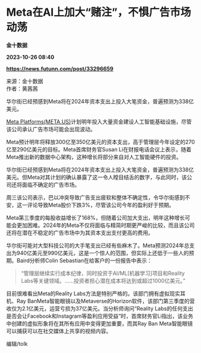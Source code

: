 # Meta在AI上加大“赌注”，不惧广告市场动荡
**金十数据**

**2023-10-26 08:40**

**https://news.futunn.com/post/33296659**

来源：金十数据  
作者：黄茜茜

华尔街已经预感到Meta将在2024年资本支出上投入大笔资金，普遍预测为338亿美元。

[Meta Platforms(META.US)](https://www.futunn.com/quote/stock?m=us&code=META)计划明年投入大量资金建设人工智能基础设施，尽管该公司承认广告市场可能会出现波动。

Meta预计明年将释放300亿至350亿美元的资本支出，高于管理层今年设定的270亿至290亿美元的目标。Meta首席财务官Susan Li在财报电话会议上表示，随着Meta推出新的数据中心架构，这种增长将部分来自对人工智能硬件的投资。

华尔街已经预感到Meta将在2024年资本支出上投入大笔资金，普遍预测为338亿美元。但Meta对其计划的确认暴露了这一令人瞠目结舌的数字，与此同时，该公司还将面临不确定的广告市场。

周三该公司表示，巴以冲突导致广告支出疲软和整体不确定性，令华尔街感到不安，这一评论导致Meta股价下跌3%，尽管该公司今年的盈利好于预期。

Meta第三季度的每股收益增长了168%，但随着公司加大支出，明年这种增长可能会更加困难。2024年的Meta不仅将面临与精简时期更严峻的比较，而且该公司还将在潜在不稳定的广告市场中为其资本支出支付更高的费用。

华尔街可能对大型科技公司的大手笔支出已经有些麻木了。Meta预测2024年总支出为940亿美元至990亿美元，这是一个惊人的范围，但实际上还低于一些人的预期。Baird分析师Colin Sebastian在给客户的一份报告中表示：

> “管理层继续实行成本纪律，同时投资于AI/ML\[机器学习\]项目和Reality Labs等关键领域。……投资者担心潜在成本将达到或超过1000亿美元。”

目前很难看出Meta的Reality Labs方法是特别严格的。该部门拥有虚拟现实耳机、Ray BanMeta智能眼镜以及Metaverse的Horizon软件，该部门第三季度的营收仅为2.1亿美元，运营亏损为37亿美元。当分析师询问“Reality Labs的任何支出是否会让Facebook和Instagram等盈利应用受益”时，首席财务官Li指出，该业务中创建的虚拟形象将在其所有应用中变得更加重要，而其Ray Ban Meta智能眼镜可以捕获可以在社交媒体上共享的视频内容。

编辑/tolk